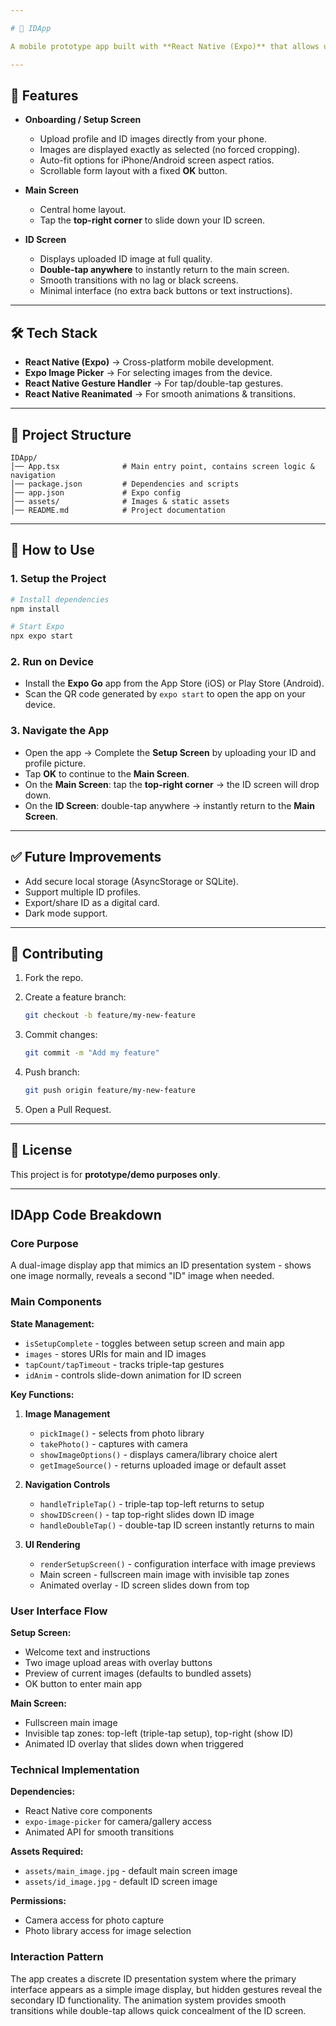 ```yaml
---

# 📱 IDApp

A mobile prototype app built with **React Native (Expo)** that allows users to set up and view a digital ID. The app provides a smooth, minimal user experience with image uploads, customizable display, and seamless screen transitions.

---
```


## 🚀 Features

* **Onboarding / Setup Screen**

  * Upload profile and ID images directly from your phone.
  * Images are displayed exactly as selected (no forced cropping).
  * Auto-fit options for iPhone/Android screen aspect ratios.
  * Scrollable form layout with a fixed **OK** button.

* **Main Screen**

  * Central home layout.
  * Tap the **top-right corner** to slide down your ID screen.

* **ID Screen**

  * Displays uploaded ID image at full quality.
  * **Double-tap anywhere** to instantly return to the main screen.
  * Smooth transitions with no lag or black screens.
  * Minimal interface (no extra back buttons or text instructions).

---

## 🛠️ Tech Stack

* **React Native (Expo)** → Cross-platform mobile development.
* **Expo Image Picker** → For selecting images from the device.
* **React Native Gesture Handler** → For tap/double-tap gestures.
* **React Native Reanimated** → For smooth animations & transitions.

---

## 📂 Project Structure

```
IDApp/
│── App.tsx              # Main entry point, contains screen logic & navigation
│── package.json         # Dependencies and scripts
│── app.json             # Expo config
│── assets/              # Images & static assets
│── README.md            # Project documentation
```

---

## 📖 How to Use

### 1. Setup the Project

```bash
# Install dependencies
npm install

# Start Expo
npx expo start
```

### 2. Run on Device

* Install the **Expo Go** app from the App Store (iOS) or Play Store (Android).
* Scan the QR code generated by `expo start` to open the app on your device.

### 3. Navigate the App

* Open the app → Complete the **Setup Screen** by uploading your ID and profile picture.
* Tap **OK** to continue to the **Main Screen**.
* On the **Main Screen**: tap the **top-right corner** → the ID screen will drop down.
* On the **ID Screen**: double-tap anywhere → instantly return to the **Main Screen**.

---

## ✅ Future Improvements

* Add secure local storage (AsyncStorage or SQLite).
* Support multiple ID profiles.
* Export/share ID as a digital card.
* Dark mode support.

---

## 🤝 Contributing

1. Fork the repo.
2. Create a feature branch:

   ```bash
   git checkout -b feature/my-new-feature
   ```
3. Commit changes:

   ```bash
   git commit -m "Add my feature"
   ```
4. Push branch:

   ```bash
   git push origin feature/my-new-feature
   ```
5. Open a Pull Request.

---

## 📜 License

This project is for **prototype/demo purposes only**.

---

## IDApp Code Breakdown

### **Core Purpose**
A dual-image display app that mimics an ID presentation system - shows one image normally, reveals a second "ID" image when needed.

### **Main Components**

**State Management:**
- `isSetupComplete` - toggles between setup screen and main app
- `images` - stores URIs for main and ID images 
- `tapCount/tapTimeout` - tracks triple-tap gestures
- `idAnim` - controls slide-down animation for ID screen

**Key Functions:**

1. **Image Management**
   - `pickImage()` - selects from photo library
   - `takePhoto()` - captures with camera
   - `showImageOptions()` - displays camera/library choice alert
   - `getImageSource()` - returns uploaded image or default asset

2. **Navigation Controls**
   - `handleTripleTap()` - triple-tap top-left returns to setup
   - `showIDScreen()` - tap top-right slides down ID image
   - `handleDoubleTap()` - double-tap ID screen instantly returns to main

3. **UI Rendering**
   - `renderSetupScreen()` - configuration interface with image previews
   - Main screen - fullscreen main image with invisible tap zones
   - Animated overlay - ID screen slides down from top

### **User Interface Flow**

**Setup Screen:**
- Welcome text and instructions
- Two image upload areas with overlay buttons
- Preview of current images (defaults to bundled assets)
- OK button to enter main app

**Main Screen:**
- Fullscreen main image
- Invisible tap zones: top-left (triple-tap setup), top-right (show ID)
- Animated ID overlay that slides down when triggered

### **Technical Implementation**

**Dependencies:**
- React Native core components
- `expo-image-picker` for camera/gallery access
- Animated API for smooth transitions

**Assets Required:**
- `assets/main_image.jpg` - default main screen image
- `assets/id_image.jpg` - default ID screen image

**Permissions:**
- Camera access for photo capture
- Photo library access for image selection

### **Interaction Pattern**
The app creates a discrete ID presentation system where the primary interface appears as a simple image display, but hidden gestures reveal the secondary ID functionality. The animation system provides smooth transitions while double-tap allows quick concealment of the ID screen.
